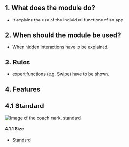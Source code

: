 ## 1. What does the module do? 
*   It explains the use of the individual functions of an app.

## 2. When should the module be used? 
*   When hidden interactions have to be explained.

## 3. Rules
*   expert functions (e.g. Swipe) have to be shown.

## 4. Features 
## 4.1 Standard
![Image of the coach mark, standard](https://raw.githubusercontent.com/sbb-design-systems/sbb-design-system/master/mobile/modules/coach-mark/images/MM15.png 'class: image')

#### 4.1.1 Size
*   [Standard](https://sbb.invisionapp.com/d/main#/console/14051805/322946078/inspect)

